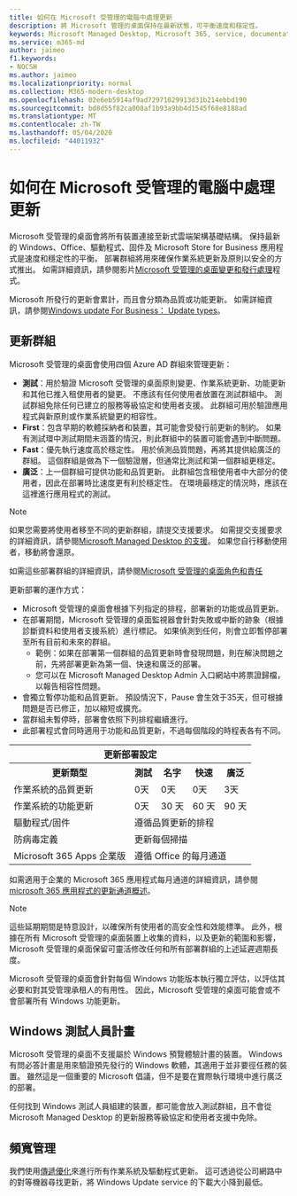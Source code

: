 ```yaml
---
title: 如何在 Microsoft 受管理的電腦中處理更新
description: 將 Microsoft 管理的桌面保持在最新狀態，可平衡速度和穩定性。
keywords: Microsoft Managed Desktop, Microsoft 365, service, documentation, Microsoft 受管理的電腦, Microsoft 365, 服務, 文件
ms.service: m365-md
author: jaimeo
f1.keywords:
- NOCSH
ms.author: jaimeo
ms.localizationpriority: normal
ms.collection: M365-modern-desktop
ms.openlocfilehash: 02e6eb5914af9ad72971029913d31b214ebbd190
ms.sourcegitcommit: bd8d55f82ca008af1b93a9bb4d1545f68e8188ad
ms.translationtype: MT
ms.contentlocale: zh-TW
ms.lasthandoff: 05/04/2020
ms.locfileid: "44011932"
---
```

# <a name="how-updates-are-handled-in-microsoft-managed-desktop"></a>如何在 Microsoft 受管理的電腦中處理更新


<!--This topic is the target for a "Learn more" link in the Admin Portal (aka.ms/update-rings); do not delete.-->

<!--Update management -->

Microsoft 受管理的桌面會將所有裝置連接至新式雲端架構基礎結構。 保持最新的 Windows、Office、驅動程式、固件及 Microsoft Store for Business 應用程式是速度和穩定性的平衡。 部署群組將用來確保作業系統更新及原則以安全的方式推出。 如需詳細資訊，請參閱影片[Microsoft 受管理的桌面變更和發行處理](https://www.microsoft.com/videoplayer/embed/RE4mWqP)程式。

Microsoft 所發行的更新會累計，而且會分類為品質或功能更新。
如需詳細資訊，請參閱[Windows update For Business： Update types](https://docs.microsoft.com/windows/deployment/update/waas-manage-updates-wufb#update-types)。 

## <a name="update-groups"></a>更新群組

Microsoft 受管理的桌面會使用四個 Azure AD 群組來管理更新：

- **測試**：用於驗證 Microsoft 受管理的桌面原則變更、作業系統更新、功能更新和其他已推入租使用者的變更。 不應該有任何使用者放置在測試群組中。 測試群組免除任何已建立的服務等級協定和使用者支援。 此群組可用於驗證應用程式與新原則或作業系統變更的相容性。  
- **First**：包含早期的軟體採納者和裝置，其可能會受發行前更新的制約。 如果有測試環中測試期間未涵蓋的情況，則此群組中的裝置可能會遇到中斷問題。
- **Fast**：優先執行速度高於穩定性。 用於偵測品質問題，再將其提供給廣泛的群組。 這個群組是做為下一個驗證層，但通常比測試和第一個群組更穩定。 
- **廣泛**：上一個群組可提供功能和品質更新。 此群組包含租使用者中大部分的使用者，因此在部署時比速度更有利於穩定性。 在環境最穩定的情況時，應該在這裡進行應用程式的測試。 

> [!NOTE]
> 如果您需要將使用者移至不同的更新群組，請提交支援要求。 如需提交支援要求的詳細資訊，請參閱[Microsoft Managed Desktop 的支援](support.md)。 如果您自行移動使用者，移動將會還原。

如需這些部署群組的詳細資訊，請參閱[Microsoft 受管理的桌面角色和責任](../intro/roles-and-responsibilities.md)

更新部署的運作方式：
- Microsoft 受管理的桌面會根據下列指定的排程，部署新的功能或品質更新。
- 在部署期間，Microsoft 受管理的桌面監視器會針對失敗或中斷的跡象（根據診斷資料和使用者支援系統）進行標記。 如果偵測到任何，則會立即暫停部署至所有目前和未來的群組。
    - 範例：如果在部署第一個群組的品質更新時會發現問題，則在解決問題之前，先將部署更新為第一個、快速和廣泛的部署。
    - 您可以在 Microsoft Managed Desktop Admin 入口網站中將票證歸檔，以報告相容性問題。
- 會獨立暫停功能和品質更新。 預設情況下，Pause 會生效于35天，但可根據問題是否已修正，加以縮短或擴充。
- 當群組未暫停時，部署會依照下列排程繼續進行。
- 此部署程式會同時適用于功能和品質更新，不過每個階段的時程表各有不同。




<table>
<tr><th colspan="5">更新部署設定</th></tr>
<tr><th>更新類型</th><th>測試</th><th>名字</th><th>快速</th><th>廣泛</th></tr>
<tr><td>作業系統的品質更新</td><td>0天</td><td>0天</td><td>0天</td><td>3天</td></tr>
<tr><td>作業系統的功能更新</td><td>0天</td><td>30 天</td><td>60 天</td><td>90 天</td></tr>
<tr><td>驅動程式/固件</td><td colspan="4">遵循品質更新的排程</td></tr>
<tr><td>防病毒定義</td><td colspan="4">更新每個掃描</td></tr>
<tr><td>Microsoft 365 Apps 企業版</td><td colspan="4">遵循 Office 的每月通道
</table>

如需適用于企業的 Microsoft 365 應用程式每月通道的詳細資訊，請參閱[microsoft 365 應用程式的更新通道概述](https://docs.microsoft.com/deployoffice/overview-update-channels)。

>[!NOTE]
>這些延期期間是特意設計，以確保所有使用者的高安全性和效能標準。 此外，根據在所有 Microsoft 受管理的桌面裝置上收集的資料，以及更新的範圍和影響，Microsoft 受管理的桌面保留可靈活修改任何和所有部署群組的上述延遲週期長度。
>
>Microsoft 受管理的桌面會針對每個 Windows 功能版本執行獨立評估，以評估其必要和對其受管理承租人的有用性。 因此，Microsoft 受管理的桌面可能會或不會部署所有 Windows 功能更新。 

## <a name="windows-insider-program"></a>Windows 測試人員計畫

Microsoft 受管理的桌面不支援屬於 Windows 預覽體驗計畫的裝置。 Windows 有問必答計畫是用來驗證預先發行的 Windows 軟體，其適用于並非要徑任務的裝置。 雖然這是一個重要的 Microsoft 倡議，但不是要在實際執行環境中進行廣泛的部署。 

任何找到 Windows 測試人員組建的裝置，都可能會放入測試群組，且不會從 Microsoft Managed Desktop 的更新服務等級協定和使用者支援中免除。

## <a name="bandwidth-management"></a>頻寬管理

我們使用[傳遞優化](https://docs.microsoft.com/windows/deployment/update/waas-delivery-optimization)來進行所有作業系統及驅動程式更新。 這可透過從公司網路中的對等機器尋找更新，將 Windows Update service 的下載大小降到最低。


